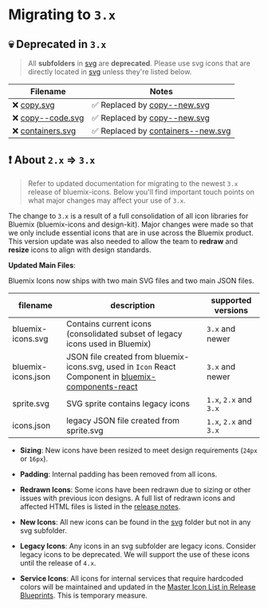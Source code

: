 # Migrating to `3.x`

## :skull: Deprecated in `3.x`

> All **subfolders** in [svg](https://github.ibm.com/Bluemix/bluemix-icons/blob/master/svg) are **deprecated**.
> Please use svg icons that are directly located in [svg](https://github.ibm.com/Bluemix/bluemix-icons/blob/master/svg) unless they're listed below.

| Filename                                                                                          | Notes                                                                                                                                  |
| ------------------------------------------------------------------------------------------------- | -------------------------------------------------------------------------------------------------------------------------------------- |
| :x: [copy.svg](https://github.ibm.com/Bluemix/bluemix-icons/blob/master/svg/copy.svg)             | :white_check_mark: Replaced by [copy--new.svg](https://github.ibm.com/Bluemix/bluemix-icons/blob/master/svg/copy--new.svg)             |
| :x: [copy--code.svg](https://github.ibm.com/Bluemix/bluemix-icons/blob/master/svg/copy.svg)       | :white_check_mark: Replaced by [copy--new.svg](https://github.ibm.com/Bluemix/bluemix-icons/blob/master/svg/copy--new.svg)             |
| :x: [containers.svg](https://github.ibm.com/Bluemix/bluemix-icons/blob/master/svg/containers.svg) | :white_check_mark: Replaced by [containers--new.svg](https://github.ibm.com/Bluemix/bluemix-icons/blob/master/svg/containers--new.svg) |

## :exclamation: About `2.x` => `3.x`

> Refer to updated documentation for migrating to the newest `3.x` release of bluemix-icons.
> Below you'll find important touch points on what major changes may affect your use of `3.x`.

The change to `3.x` is a result of a full consolidation of all icon libraries for Bluemix (bluemix-icons and design-kit).
Major changes were made so that we only include essential icons that are in use across the Bluemix product. This version update was also needed to allow the team to **redraw** and **resize** icons to align with design standards.

**Updated Main Files**:

Bluemix Icons now ships with two main SVG files and two main JSON files.

| filename           | description                                                                                                                                                     | supported versions     |
| ------------------ | --------------------------------------------------------------------------------------------------------------------------------------------------------------- | ---------------------- |
| bluemix-icons.svg  | Contains current icons (consolidated subset of legacy icons used in Bluemix)                                                                                    | `3.x` and newer        |
| bluemix-icons.json | JSON file created from bluemix-icons.svg, used in `Icon` React Component in [bluemix-components-react](https://github.ibm.com/Bluemix/bluemix-components-react) | `3.x` and newer        |
| sprite.svg         | SVG sprite contains legacy icons                                                                                                                                | `1.x`, `2.x` and `3.x` |
| icons.json         | legacy JSON file created from sprite.svg                                                                                                                        | `1.x`, `2.x` and `3.x` |

* **Sizing**: New icons have been resized to meet design requirements (`24px` or `16px`).

* **Padding**: Internal padding has been removed from all icons.

* **Redrawn Icons**: Some icons have been redrawn due to sizing or other issues with previous icon designs.
  A full list of redrawn icons and affected HTML files is listed in the [release notes](https://github.ibm.com/Bluemix/bluemix-icons/releases/tag/3.0.0).

* **New Icons**: All new icons can be found in the [svg]() folder but not in any svg subfolder.

* **Legacy Icons**: Any icons in an svg subfolder are legacy icons. Consider legacy icons to be deprecated. We will support the use of these icons until the release of `4.x`.

* **Service Icons**: All icons for internal services that require hardcoded colors will be maintained and updated in the [Master Icon List in Release Blueprints](https://releaseblueprints.ibm.com/display/CLOUDOE/Master+Icon+List). This is temporary measure.
